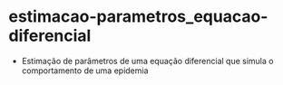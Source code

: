 # estimacao-parametros_equacao-diferencial

- Estimação de parâmetros de uma equação diferencial que simula o comportamento de uma epidemia
